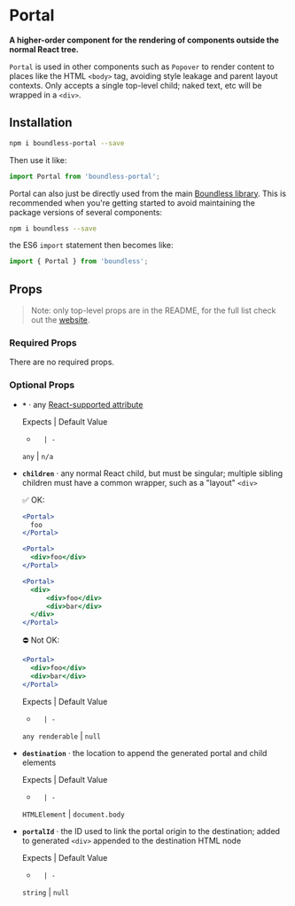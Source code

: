 <!---
THIS IS AN AUTOGENERATED FILE. EDIT PACKAGES/BOUNDLESS-PORTAL/INDEX.JS INSTEAD.
-->
# Portal

__A higher-order component for the rendering of components outside the normal React tree.__

`Portal` is used in other components such as `Popover` to render content to places like the HTML `<body>` tag, avoiding style leakage and parent layout contexts. Only accepts a single top-level child; naked text, etc will be wrapped in a `<div>`.

## Installation

```bash
npm i boundless-portal --save
```

Then use it like:


```js
import Portal from 'boundless-portal';
```



Portal can also just be directly used from the main [Boundless library](https://www.npmjs.com/package/boundless). This is recommended when you're getting started to avoid maintaining the package versions of several components:

```bash
npm i boundless --save
```

the ES6 `import` statement then becomes like:

```js
import { Portal } from 'boundless';
```



## Props

> Note: only top-level props are in the README, for the full list check out the [website](http://boundless.js.org/Portal).

### Required Props

There are no required props.


### Optional Props

- __`*`__ &middot; any [React-supported attribute](https://facebook.github.io/react/docs/tags-and-attributes.html#html-attributes)

  Expects | Default Value
  -       | -
  `any` | `n/a`

- __`children`__ &middot; any normal React child, but must be singular; multiple sibling children must have a common wrapper, such as a "layout" `<div>`
  
  ✅ OK:
  
  ```jsx
  <Portal>
    foo
  </Portal>
  
  <Portal>
    <div>foo</div>
  </Portal>
  
  <Portal>
    <div>
        <div>foo</div>
        <div>bar</div>
    </div>
  </Portal>
  ```
  
  ⛔️ Not OK:
  
  ```jsx
  <Portal>
    <div>foo</div>
    <div>bar</div>
  </Portal>
  ```

  Expects | Default Value
  -       | -
  `any renderable` | `null`

- __`destination`__ &middot; the location to append the generated portal and child elements

  Expects | Default Value
  -       | -
  `HTMLElement` | `document.body`

- __`portalId`__ &middot; the ID used to link the portal origin to the destination; added to generated `<div>` appended to the destination HTML node

  Expects | Default Value
  -       | -
  `string` | `null`


